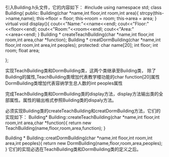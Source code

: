 引入Building.h头文件，它的内容如下：
#include <iostream>
using namespace std;
class Building{
public:
	Building(char *name,int floor,int room,int area){
		strcpy(this->name,name);
		this->floor = floor;
		this->room = room;
		this->area = area;
	}
	virtual void display(){
		cout<<"Name:"<<name<<endl;
		cout<<"Floor:"<<floor<<endl;
		cout<<"Room:"<<room<<endl;
		cout<<"Area:"<<area<<endl;
	}
	Building * createTeachBuilding(char *name,int floor,int room,int area,char *function);
	Building * creatDormBuilding(char *name,int floor,int room,int area,int peoples);
protected:
	char name[20];
	int floor;
	int room;
	float area;

};

实现TeachBuilding类和DormBuilding类，这两个类继承至Building类，
除了Building的属性,TeachBuilding类增加代表教学楼功能的char function[20]属性
DormBuilding类增加代表容纳学生总人数的int peoples属性

完成TeachBuilding类和DormBuilding类的display方法，display方法输出类的全部属性。属性的输出格式参照Building类的dispaly方法。

必须实现Building类的createTeachBuilding和creatDormBuilding方法，它们的实现如下：
Building* Building::createTeachBuilding(char *name,int floor,int room,int area,char *function){
	return  new TeachBuilding(name,floor,room,area,function);
}

Building * Building::creatDormBuilding(char *name,int floor,int room,int area,int peoples){
	return new DormBuilding(name,floor,room,area,peoples);
}
它们的实现必选在TeachBuilding类和DormBuilding类的定义之后。